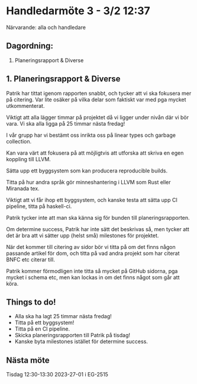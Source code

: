 # Handledarmöte 3 - 3/2 12:37

Närvarande: alla och handledare

## Dagordning:
1. Planeringsrapport & Diverse

## 1. Planeringsrapport & Diverse
Patrik har tittat igenom rapporten snabbt, och tycker att vi ska fokusera
mer på citering. Var lite osäker på vilka delar som faktiskt var med pga
mycket utkommenterat.

Viktigt att alla lägger timmar på projektet då vi ligger under 
nivån där vi bör vara. Vi ska alla ligga på 25 timmar nästa fredag!

I vår grupp har vi bestämt oss inrikta oss på linear types och 
garbage collection.

Kan vara värt att fokusera på att möjligtvis att utforska att skriva en
egen koppling till LLVM.

Sätta upp ett byggsystem som kan producera reproducible builds.

Titta på hur andra språk gör minneshantering i LLVM som Rust eller Miranada
tex.

Viktigt att vi får ihop ett byggsystem, och kanske testa att sätta upp 
CI pipeline, titta på haskell-ci.

Patrik tycker inte att man ska känna sig för bunden till planeringsrapporten.

Om determine success, Patrik har inte sätt det beskrivas så, men tycker
att det är bra att vi sätter upp (helst små) milestones för projektet.

När det kommer till citering av sidor bör vi titta på om det finns någon
passande artikel för dom, och titta på vad andra projekt som har citerat
BNFC etc citerar till.

Patrik kommer förmodligen inte titta så mycket på GitHub sidorna, pga 
mycket i schema etc, men kan lockas in om det finns något som går att köra.

## Things to do!

* Alla ska ha lagt 25 timmar nästa fredag!
* Titta på ett byggsystem!
* Titta på en CI pipeline.
* Skicka planeringsrapporten till Patrik på tisdag!
* Kanske byta milestones istället för determine success.

## Nästa möte
Tisdag 12:30-13:30 2023-27-01 i EG-2515